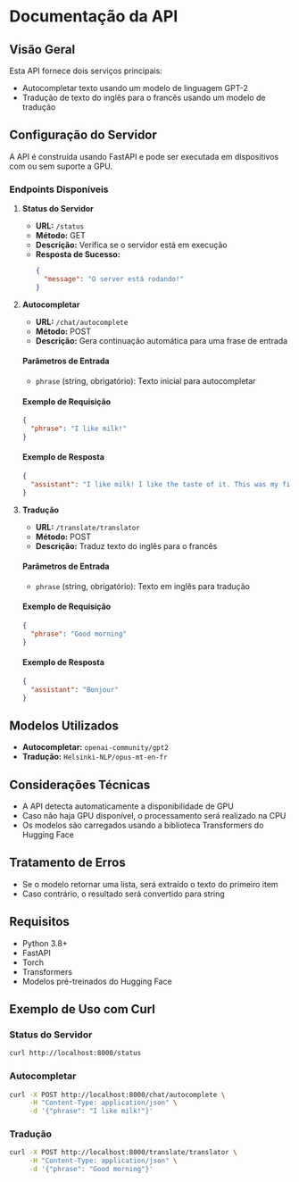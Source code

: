 # Documentação da API

## Visão Geral

Esta API fornece dois serviços principais:

- Autocompletar texto usando um modelo de linguagem GPT-2
- Tradução de texto do inglês para o francês usando um modelo de tradução

## Configuração do Servidor

A API é construída usando FastAPI e pode ser executada em dispositivos com ou sem suporte a GPU.

### Endpoints Disponíveis

1. **Status do Servidor**

   - **URL:** `/status`
   - **Método:** GET
   - **Descrição:** Verifica se o servidor está em execução
   - **Resposta de Sucesso:**
     ```json
     {
       "message": "O server está rodando!"
     }
     ```

2. **Autocompletar**

   - **URL:** `/chat/autocomplete`
   - **Método:** POST
   - **Descrição:** Gera continuação automática para uma frase de entrada

   #### Parâmetros de Entrada

   - `phrase` (string, obrigatório): Texto inicial para autocompletar

   #### Exemplo de Requisição

   ```json
   {
     "phrase": "I like milk!"
   }
   ```

   #### Exemplo de Resposta

   ```json
   {
     "assistant": "I like milk! I like the taste of it. This was my first time buying dairy."
   }
   ```

3. **Tradução**

   - **URL:** `/translate/translator`
   - **Método:** POST
   - **Descrição:** Traduz texto do inglês para o francês

   #### Parâmetros de Entrada

   - `phrase` (string, obrigatório): Texto em inglês para tradução

   #### Exemplo de Requisição

   ```json
   {
     "phrase": "Good morning"
   }
   ```

   #### Exemplo de Resposta

   ```json
   {
     "assistant": "Bonjour"
   }
   ```

## Modelos Utilizados

- **Autocompletar:** `openai-community/gpt2`
- **Tradução:** `Helsinki-NLP/opus-mt-en-fr`

## Considerações Técnicas

- A API detecta automaticamente a disponibilidade de GPU
- Caso não haja GPU disponível, o processamento será realizado na CPU
- Os modelos são carregados usando a biblioteca Transformers do Hugging Face

## Tratamento de Erros

- Se o modelo retornar uma lista, será extraído o texto do primeiro item
- Caso contrário, o resultado será convertido para string

## Requisitos

- Python 3.8+
- FastAPI
- Torch
- Transformers
- Modelos pré-treinados do Hugging Face

## Exemplo de Uso com Curl

### Status do Servidor

```bash
curl http://localhost:8000/status
```

### Autocompletar

```bash
curl -X POST http://localhost:8000/chat/autocomplete \
     -H "Content-Type: application/json" \
     -d '{"phrase": "I like milk!"}'
```

### Tradução

```bash
curl -X POST http://localhost:8000/translate/translator \
     -H "Content-Type: application/json" \
     -d '{"phrase": "Good morning"}'
```
